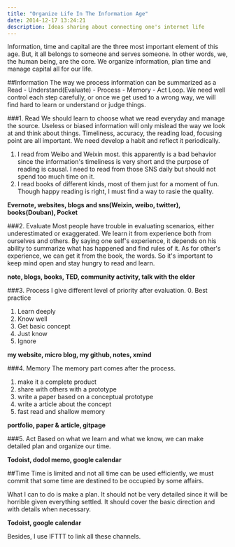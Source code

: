 ```yaml
---
title: "Organize Life In The Information Age"
date: 2014-12-17 13:24:21
description: Ideas sharing about connecting one's internet life
---
```



Information, time and capital are the three most important element of this age. But, it all belongs to someone and serves someone. In other words, we, the human being, are the core. We organize information, plan time and manage capital all for our life.

##Information
The way we process information can be summarized as a Read - Understand(Evaluate) - Process - Memory - Act Loop. We need well control each step carefully, or  once we get used to a wrong way, we will find hard to learn or understand or judge things.

###1. Read
We should learn to choose what we read everyday and manage the source. Useless or biased information will only mislead the way we look at and think about things. Timeliness, accuracy, the reading load, focusing point are all important. We need develop a habit and reflect it periodically.

1. I read from Weibo and Weixin most. this apparently is a bad behavior since the information's timeliness is very short and the purpose of reading is causal. I need to read from those SNS daily but should not spend too much time on it.
2. I read books of different kinds, most of them just for a moment of fun. Though happy reading is right, I must find a way to rasie the quality.

**Evernote, websites, blogs and sns(Weixin, weibo, twitter), books(Douban), Pocket**

###2. Evaluate
Most people have trouble in evaluating scenarios, either underestimated or exaggerated. We learn it from experience both from ourselves and others. By saying one self's experience, it depends on his ability to summarize what has happened and find rules of it. As for other's experience, we can get it from the book, the words. So it's important to keep mind open and stay hungry to read and learn.

**note, blogs, books, TED, community activity, talk with the elder**

###3. Process
I give different level of priority after evaluation.
0. Best practice
1. Learn deeply
2. Know well
2. Get basic concept
3. Just know
4. Ignore

**my website, micro blog, my github, notes, xmind**

###4. Memory
The memory part comes after the process.
1. make it a complete product
2. share with others with a prototype
3. write a paper based on a conceptual prototype
4. write a article about the concept
5. fast read and shallow memory

**portfolio, paper & article, gitpage**

###5. Act
Based on what we learn and what we know, we can make detailed plan and organize our time.

**Todoist, dodol memo, google calendar**

##Time
Time is limited and not all time can be used efficiently, we must commit that some time are destined to be occupied by some affairs.

What I can to do is make a plan. It should not be very detailed since it will be horrible given everything settled. It should cover the basic direction and with details when necessary.

**Todoist, google calendar**

Besides, I use IFTTT to link all these channels.
